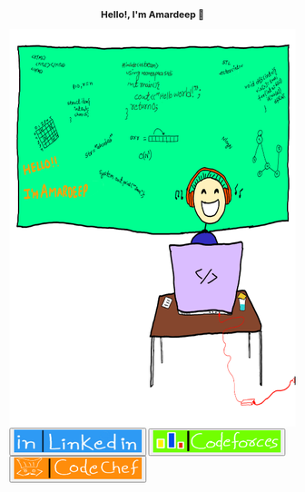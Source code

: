 <h3 align = "center">Hello!, I'm Amardeep 👋 </h3>


<div class="container">
        <img src="imgg.png", width="800", height="700">
            <button class="btn1"><a href="https://www.linkedin.com/in/amard75" target="_blank">
                    <img src="l1.jpg" , width="225" , height="40"></a></button>
            <button class="btn2"><a href="https://codeforces.com/profile/amw9" target="_blank">
                    <img src="l2.png" , width="225" , height="39"></a></button> 
           <button class="btn3"><a href="https://www.codechef.com/users/poindexter" target="_blank">
                    <img src="l3.png" , width="225" , height="38"></a></button>
</div>
